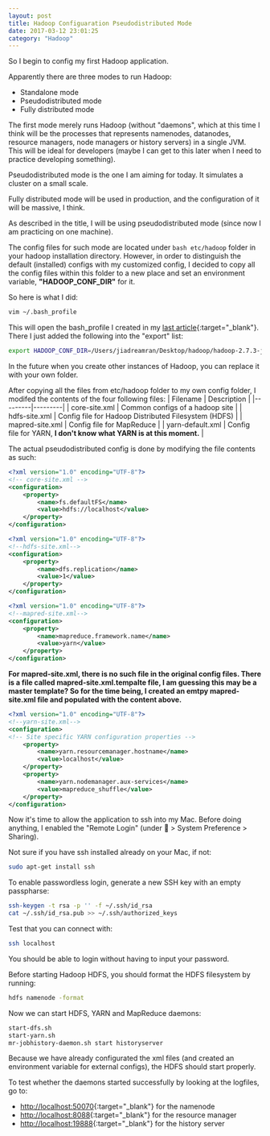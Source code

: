 ```yaml
---
layout: post
title: Hadoop Configuaration Pseudodistributed Mode
date: 2017-03-12 23:01:25
category: "Hadoop"
---
```


So I begin to config my first Hadoop application.

Apparently there are three modes to run Hadoop:
- Standalone mode
- Pseudodistributed mode
- Fully distributed mode

The first mode merely runs Hadoop (without "daemons", which at this time I think will be the processes that represents namenodes, datanodes, resource managers, node managers or history servers) in a single JVM. This will be ideal for developers (maybe I can get to this later when I need to practice developing something).

Pseudodistributed mode is the one I am aiming for today. It simulates a cluster on a small scale.

Fully distributed mode will be used in production, and the configuration of it will be massive, I think.

As described in the title, I will be using pseudodistributed mode (since now I am practicing on one machine).

The config files for such mode are located under ```bash etc/hadoop``` folder in your hadoop installation directory. However, in order to distinguish the default (installed) configs with my customized config, I decided to copy all the config files within this folder to a new place and set an environment variable, <b>"HADOOP_CONF_DIR"</b> for it.

So here is what I did:
```bash
vim ~/.bash_profile
```

This will open the bash_profile I created in my [last article](hadoop-installation.html){:target="_blank"}. There I just added the following into the "export" list:

```bash
export HADOOP_CONF_DIR=/Users/jiadreamran/Desktop/hadoop/hadoop-2.7.3-jiadreamran-config
```

In the future when you create other instances of Hadoop, you can replace it with your own folder.

After copying all the files from etc/hadoop folder to my own config folder, I modifed the contents of the four following files:
| Filename | Description |
|---------|---------|
| core-site.xml | Common configs of a hadoop site |
| hdfs-site.xml | Config file for Hadoop Distributed Filesystem (HDFS) |
| mapred-site.xml | Config file for MapReduce |
| yarn-default.xml | Config file for YARN, <b>I don't know what YARN is at this moment.</b> |

The actual pseudodistributed config is done by modifying the file contents as such:
```xml
<?xml version="1.0" encoding="UTF-8"?>
<!-- core-site.xml -->
<configuration>
    <property>
        <name>fs.defaultFS</name>
        <value>hdfs://localhost</value>
    </property>
</configuration>
```

```xml
<?xml version="1.0" encoding="UTF-8"?>
<!--hdfs-site.xml-->
<configuration>
    <property>
        <name>dfs.replication</name>
        <value>1</value>
    </property>
</configuration>
```

```xml
<?xml version="1.0" encoding="UTF-8"?>
<!--mapred-site.xml-->
<configuration>
    <property>
        <name>mapreduce.framework.name</name>
        <value>yarn</value>
    </property>
</configuration>
```
<b>For mapred-site.xml, there is no such file in the original config files. There is a file called mapred-site.xml.tempalte file, I am guessing this may be a master template? So for the time being, I created an emtpy mapred-site.xml file and populated with the content above.</b>

```xml
<?xml version="1.0" encoding="UTF-8"?>
<!--yarn-site.xml-->
<configuration>
<!-- Site specific YARN configuration properties -->
    <property>
        <name>yarn.resourcemanager.hostname</name>
        <value>localhost</value>
    </property>
    <property>
        <name>yarn.nodemanager.aux-services</name>
        <value>mapreduce_shuffle</value>
    </property>
</configuration>
```

Now it's time to allow the application to ssh into my Mac. Before doing anything, I enabled the "Remote Login" (under  > System Preference > Sharing).

Not sure if you have ssh installed already on your Mac, if not:
```bash
sudo apt-get install ssh
```

To enable passwordless login, generate a new SSH key with an empty passpharse:
```bash
ssh-keygen -t rsa -p '' -f ~/.ssh/id_rsa
cat ~/.ssh/id_rsa.pub >> ~/.ssh/authorized_keys
```

Test that you can connect with:
```bash
ssh localhost
```

You should be able to login without having to input your password.

Before starting Hadoop HDFS, you should format the HDFS filesystem by running:
```bash
hdfs namenode -format
```

Now we can start HDFS, YARN and MapReduce daemons:
```bash
start-dfs.sh
start-yarn.sh
mr-jobhistory-daemon.sh start historyserver
```

Because we have already configurated the xml files (and created an environment variable for external configs), the HDFS should start properly.

To test whether the daemons started successfully by looking at the logfiles, go to:
- [http://localhost:50070](http://localhost:50070){:target="_blank"} for the namenode
- [http://localhost:8088](http://localhost:8088){:target="_blank"} for the resource manager
- [http://localhost:19888](http://localhost:50070){:target="_blank"} for the history server
